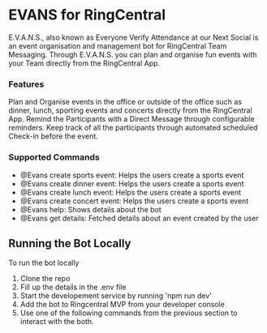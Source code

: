 # EVANS for RingCentral

E.V.A.N.S., also known as Everyone Verify Attendance at our Next Social is an event organisation and management bot for RingCentral Team Messaging. Through E.V.A.N.S. you can plan and organise fun events with your Team directly from the RingCentral App.

### Features
Plan and Organise events in the office or outside of the office such as dinner, lunch, sporting events and concerts directly from the RingCentral App.
Remind the Participants with a Direct Message through configurable reminders.
Keep track of all the participants through automated scheduled Check-in before the event.

### Supported Commands
* @Evans create sports event: Helps the users create a sports event
* @Evans create dinner event: Helps the users create a sports event
* @Evans create lunch event: Helps the users create a sports event
* @Evans create concert event: Helps the users create a sports event
* @Evans help: Shows details about the bot
* @Evans get details: Fetched details about an event created by the user


## Running the Bot Locally

To run the bot locally 

1. Clone the repo 
2. Fill up the details in the .env file
3. Start the developement service by running 'npm run dev'
4. Add the bot to Ringcentral MVP from your developer console
5. Use one of the following commands from the previous section to interact with the both. 